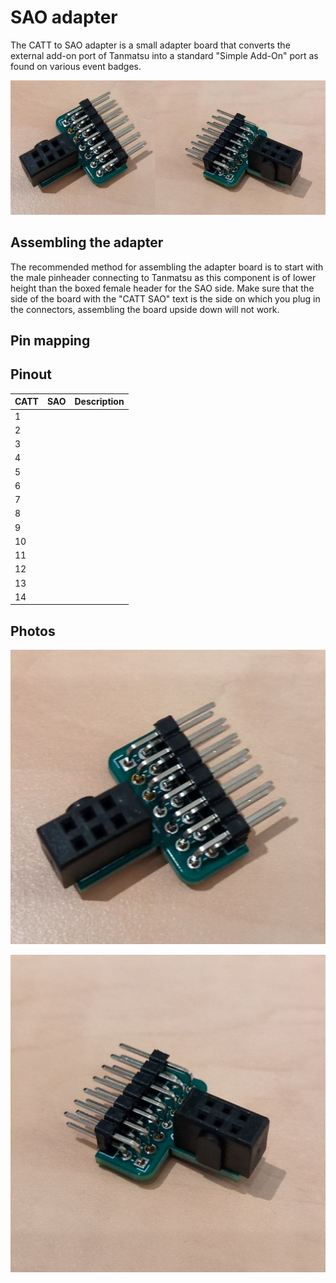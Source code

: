 # SAO adapter

The CATT to SAO adapter is a small adapter board that converts the external add-on port of Tanmatsu into a standard "Simple Add-On" port as found on various event badges.

![adapter](combined.jpg)

## Assembling the adapter

The recommended method for assembling the adapter board is to start with the male pinheader connecting to Tanmatsu as this component is of lower height than the boxed female header for the SAO side. Make sure that the side of the board with the "CATT SAO" text is the side on which you plug in the connectors, assembling the board upside down will not work.

## Pin mapping

## Pinout

| CATT | SAO | Description |
|------|-----|-------------|
| 1    |     |             |
| 2    |     |             |
| 3    |     |             |
| 4    |     |             |
| 5    |     |             |
| 6    |     |             |
| 7    |     |             |
| 8    |     |             |
| 9    |     |             |
| 10   |     |             |
| 11   |     |             |
| 12   |     |             |
| 13   |     |             |
| 14   |     |             |

## Photos

![adapter](1.jpg)

![adapter](2.jpg)
